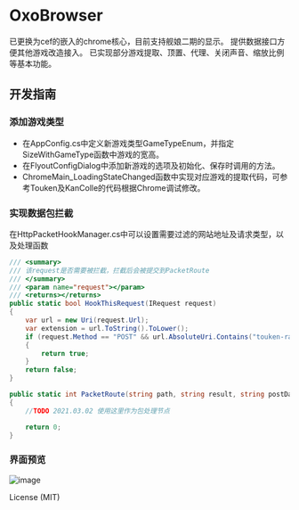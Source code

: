 # OxoBrowser
  
已更换为cef的嵌入的chrome核心，目前支持舰娘二期的显示。
提供数据接口方便其他游戏改造接入。 
已实现部分游戏提取、顶置、代理、关闭声音、缩放比例等基本功能。

## 开发指南

### 添加游戏类型
* 在AppConfig.cs中定义新游戏类型GameTypeEnum，并指定SizeWithGameType函数中游戏的宽高。
* 在FlyoutConfigDialog中添加新游戏的选项及初始化、保存时调用的方法。
* ChromeMain_LoadingStateChanged函数中实现对应游戏的提取代码，可参考Touken及KanColle的代码根据Chrome调试修改。

### 实现数据包拦截
在HttpPacketHookManager.cs中可以设置需要过滤的网站地址及请求类型，以及处理函数
```csharp
/// <summary>
/// 该request是否需要被拦截，拦截后会被提交到PacketRoute
/// </summary>
/// <param name="request"></param>
/// <returns></returns>
public static bool HookThisRequest(IRequest request)
{
    var url = new Uri(request.Url);
    var extension = url.ToString().ToLower();
    if (request.Method == "POST" && url.AbsoluteUri.Contains("touken-ranbu.jp/"))
    {
        return true;
    }
    return false;
}

public static int PacketRoute(string path, string result, string postData, string hostName, string headers)
{
    //TODO 2021.03.02 使用这里作为包处理节点

    return 0;
}
```

### 界面预览
![image](https://github.com/user-attachments/assets/dd52e3cd-fe99-484b-9349-8b1796db2749)



License (MIT) 

